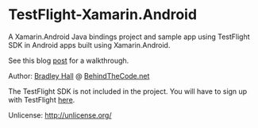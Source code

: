 TestFlight-Xamarin.Android
==========================

A Xamarin.Android Java bindings project and sample app using TestFlight SDK in Android apps built using Xamarin.Android.

See this blog [post](http://www.behindthecode.net/wordpress/testflight-for-xamarin-android/) for a walkthrough.

Author: [Bradley Hall](https://github.com/bradleyhall/) @ [BehindTheCode.net](http://behindthecode.net)

The TestFlight SDK is not included in the project. You will have to sign up with TestFlight [here](https://testflightapp.com/).

Unlicense: http://unlicense.org/

